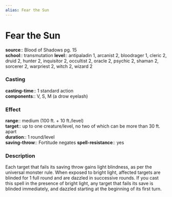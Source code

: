 ```yaml
---
alias: Fear the Sun
---
```


# Fear the Sun 

**source**:: Blood of Shadows pg. 15  
**school**:: transmutation
**level**:: antipaladin 1, arcanist 2, bloodrager 1, cleric 2, druid 2, hunter 2, inquisitor 2, occultist 2, oracle 2, psychic 2, shaman 2, sorcerer 2, warpriest 2, witch 2, wizard 2

### Casting 

**casting-time**:: 1 standard action  
**components**:: V, S, M (a drow eyelash)

### Effect 

**range**:: medium (100 ft. + 10 ft./level)  
**target**:: up to one creature/level, no two of which can be more than 30 ft. apart  
**duration**:: 1 round/level  
**saving-throw**:: Fortitude negates
**spell-resistance**:: yes

### Description 

Each target that fails its saving throw gains light blindness, as per the universal monster rule. When exposed to bright light, affected targets are blinded for 1 full round and are dazzled in successive rounds. If you cast this spell in the presence of bright light, any target that fails its save is blinded immediately, and dazzled starting at the beginning of its first turn.
